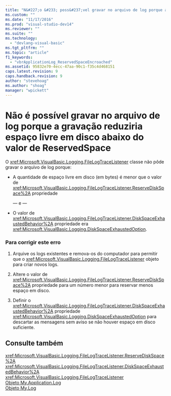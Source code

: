 ```yaml
---
title: "N&#227;o &#233; poss&#237;vel gravar no arquivo de log porque a grava&#231;&#227;o reduziria espa&#231;o livre em disco abaixo do valor de ReservedSpace | Microsoft Docs"
ms.custom: ""
ms.date: "11/17/2016"
ms.prod: "visual-studio-dev14"
ms.reviewer: ""
ms.suite: ""
ms.technology: 
  - "devlang-visual-basic"
ms.tgt_pltfrm: ""
ms.topic: "article"
f1_keywords: 
  - "vbrApplicationLog_ReservedSpaceEncroached"
ms.assetid: 95832e70-4ecc-47aa-90c1-f35c4d468151
caps.latest.revision: 9
caps.handback.revision: 9
author: "stevehoag"
ms.author: "shoag"
manager: "wpickett"
---
```

# N&#227;o &#233; poss&#237;vel gravar no arquivo de log porque a grava&#231;&#227;o reduziria espa&#231;o livre em disco abaixo do valor de ReservedSpace
O <xref:Microsoft.VisualBasic.Logging.FileLogTraceListener> classe não pôde gravar o arquivo de log porque:  
  
-   A quantidade de espaço livre em disco \(em bytes\) é menor que o valor de <xref:Microsoft.VisualBasic.Logging.FileLogTraceListener.ReserveDiskSpace%2A> propriedade  
  
     — e —  
  
-   O valor de <xref:Microsoft.VisualBasic.Logging.FileLogTraceListener.DiskSpaceExhaustedBehavior%2A> propriedade era <xref:Microsoft.VisualBasic.Logging.DiskSpaceExhaustedOption>.  
  
### Para corrigir este erro  
  
1.  Arquive os logs existentes e remova\-os do computador para permitir que o <xref:Microsoft.VisualBasic.Logging.FileLogTraceListener> objeto para criar novos logs.  
  
2.  Altere o valor de <xref:Microsoft.VisualBasic.Logging.FileLogTraceListener.ReserveDiskSpace%2A> propriedade para um número menor para reservar menos espaço em disco.  
  
3.  Definir o <xref:Microsoft.VisualBasic.Logging.FileLogTraceListener.DiskSpaceExhaustedBehavior%2A> propriedade <xref:Microsoft.VisualBasic.Logging.DiskSpaceExhaustedOption> para descartar as mensagens sem aviso se não houver espaço em disco suficiente.  
  
## Consulte também  
 <xref:Microsoft.VisualBasic.Logging.FileLogTraceListener.ReserveDiskSpace%2A>   
 <xref:Microsoft.VisualBasic.Logging.FileLogTraceListener.DiskSpaceExhaustedBehavior%2A>   
 <xref:Microsoft.VisualBasic.Logging.FileLogTraceListener>   
 [Objeto My.Application.Log](../../visual-basic/language-reference/objects/my-application-log-object.md)   
 [Objeto My.Log](../../visual-basic/language-reference/objects/my-log-object.md)
